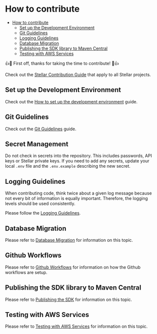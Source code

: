 # How to contribute

<!-- TOC -->

* [How to contribute](#how-to-contribute)
    * [Set up the Development Environment](#set-up-the-development-environment)
    * [Git Guidelines](#git-guidelines)
    * [Logging Guidelines](#logging-guidelines)
    * [Database Migration](#database-migration)
    * [Publishing the SDK library to Maven Central](#publishing-the-sdk-library-to-maven-central)
    * [Testing with AWS Services](#testing-with-aws-services)

<!-- TOC -->

👍🎉 First off, thanks for taking the time to contribute! 🎉👍

Check out the [Stellar Contribution Guide](https://github.com/stellar/.github/blob/master/CONTRIBUTING.md) that apply to
all Stellar projects.

## Set up the Development Environment

Check out
the [How to set up the development environment](A%20-%20Development%20Environment.md) guide.

## Git Guidelines

Check out the [Git Guidelines](B%20-%20Git%20Guidelines.md) guide.

## Secret Management

Do not check in secrets into the repository. This includes passwords, API keys or Stellar private keys. If you need
to add any secrets, update your local `.env` file and the `.env.example` describing the new secret.

## Logging Guidelines

When contributing code, think twice about a given log message because not every bit of information is equally important.
Therefore, the logging levels should be used consistently.

Please follow the [Logging Guidelines](C%20-%20Logging%20Guidelines.md).

## Database Migration

Please refer to [Database Migration](D%20-%20Database%20Migration.md) for information on
this topic.

## Github Workflows

Please refer to [Github Workflows](E%20-%20Github%20Workflows.md) for information on how the Github workflows are setup.

## Publishing the SDK library to Maven Central

Please refer to [Publishing the SDK](F%20-%20Publishing%20the%20SDK.md) for information on
this topic.

## Testing with AWS Services

Please refer to [Testing with AWS Services](G%20-%20Testing%20with%20AWS%20Services.md) for
information on this topic.
